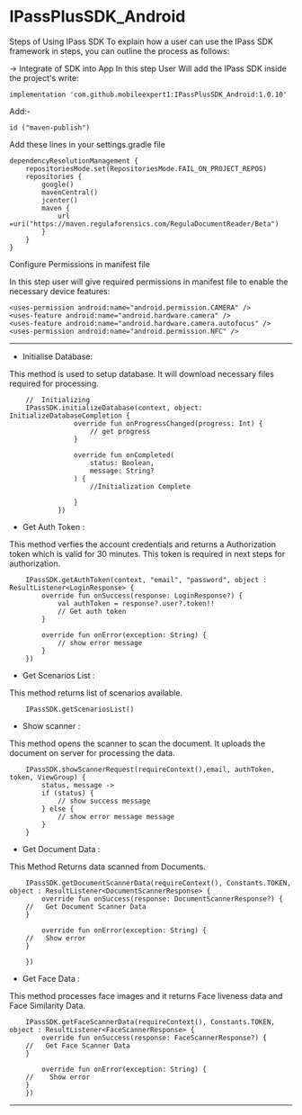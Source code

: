 # IPassPlusSDK_Android

Steps of Using IPass SDK
To explain how a user can use the IPass SDK framework in steps, you can outline the process as follows:

-> Integrate of SDK into App
In this step User Will add the IPass SDK inside the project's write:
    
    implementation 'com.github.mobileexpert1:IPassPlusSDK_Android:1.0.10'

Add:-
    
    id ("maven-publish")

Add these lines in your settings.gradle file

    dependencyResolutionManagement {
        repositoriesMode.set(RepositoriesMode.FAIL_ON_PROJECT_REPOS)
        repositories {
            google()
            mavenCentral()
            jcenter()
            maven {
                url =uri("https://maven.regulaforensics.com/RegulaDocumentReader/Beta")
            }
        }
    }

Configure Permissions in manifest file

In this step user will give required permissions in manifest file to enable the necessary device features:

    <uses-permission android:name="android.permission.CAMERA" />
    <uses-feature android:name="android.hardware.camera" />
    <uses-feature android:name="android.hardware.camera.autofocus" />
    <uses-permission android:name="android.permission.NFC" />


*************************************

* Initialise Database:

This method is used to setup database. It will download necessary files required for processing.

        //  Initializing
        IPassSDK.initializeDatabase(context, object: InitializeDatabaseCompletion {
                    override fun onProgressChanged(progress: Int) {
                        // get progress
                    }
        
                    override fun onCompleted(
                        status: Boolean,
                        message: String?
                    ) {
                        //Initialization Complete

                    }
                })


* Get Auth Token :

This method verfies the account credentials and returns a Authorization token which is valid for 30 minutes. This token is required in next steps for authorization.

        IPassSDK.getAuthToken(context, "email", "password", object : ResultListener<LoginResponse> {
            override fun onSuccess(response: LoginResponse?) {
                val authToken = response?.user?.token!!
                // Get auth token
            }

            override fun onError(exception: String) {
                // show error message
            }
        })


* Get Scenarios List :

This method returns list of scenarios available.

        IPassSDK.getScenariosList()


* Show scanner :

This method opens the scanner to scan the document. It uploads the document on server for processing the data.

        IPassSDK.showScannerRequest(requireContext(),email, authToken, token, ViewGroup) {
            status, message ->
            if (status) {
                // show success message
            } else {
                // show error message message
            }
        }


* Get Document Data :

This Method Returns data scanned from Documents.

        IPassSDK.getDocumentScannerData(requireContext(), Constants.TOKEN, object : ResultListener<DocumentScannerResponse> {
            override fun onSuccess(response: DocumentScannerResponse?) {
        //   Get Document Scanner Data
        }

            override fun onError(exception: String) {
        //   Show error
        }

        })    


* Get Face Data :

This method processes face images and it returns Face liveness data and Face Similarity Data.

        IPassSDK.getFaceScannerData(requireContext(), Constants.TOKEN, object : ResultListener<FaceScannerResponse> {
            override fun onSuccess(response: FaceScannerResponse?) {
        //   Get Face Scanner Data
        }

            override fun onError(exception: String) {
        //    Show error
        }
        })
    

************************